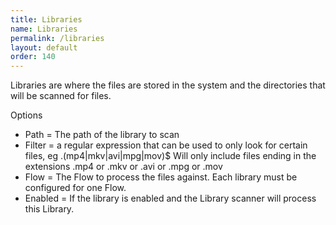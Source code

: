 ```yaml
---
title: Libraries
name: Libraries
permalink: /libraries
layout: default
order: 140
---
```


Libraries are where the files are stored in the system and the directories that will be scanned for files.

Options 
* Path = The path of the library to scan
* Filter = a regular expression that can be used to only look for certain files, 
  eg \.(mp4|mkv|avi|mpg|mov)$ 
  Will only include files ending in the extensions .mp4 or .mkv or .avi or .mpg or .mov
* Flow = The Flow to process the files against.  Each library must be configured for one Flow.
* Enabled = If the library is enabled and the Library scanner will process this Library.
